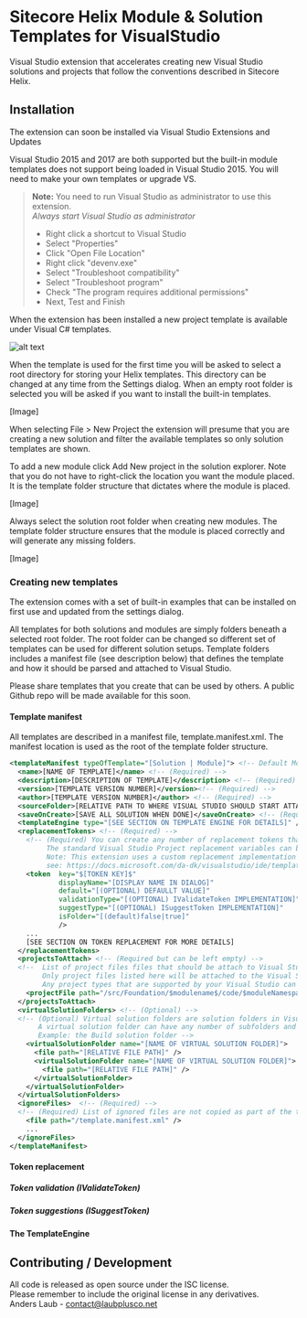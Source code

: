 [newprojectdialog]: https://laubplusco-my.sharepoint.com/personal/anders_laub_laubplusco_net/_layouts/15/guestaccess.aspx?docid=05a5d33f484d2412fa9879d837c14a9aa&authkey=Aab9UNxwW3ZIfC47SA8hjsU "Sitecore Helix Modules & Solutions"

# Sitecore Helix Module & Solution Templates for VisualStudio

Visual Studio extension that accelerates creating new Visual Studio solutions and projects that follow the conventions described in Sitecore Helix.

## Installation
The extension can soon be installed via Visual Studio Extensions and Updates

Visual Studio 2015 and 2017 are both supported but the built-in module templates does not support being loaded in Visual Studio 2015. You will need to make your own templates or upgrade VS.

> **Note:** You need to run Visual Studio as administrator to use this extension.   
> *Always start Visual Studio as administrator*
> * Right click a shortcut to Visual Studio  
> * Select "Properties" 
> * Click "Open File Location"  
> * Right click "devenv.exe"  
> * Select "Troubleshoot compatibility"  
> * Select "Troubleshoot program"  
> * Check "The program requires additional permissions"  
> * Next, Test and Finish  

When the extension has been installed a new project template is available under Visual C# templates.

![alt text][newprojectdialog]

When the template is used for the first time you will be asked to select a root directory for storing your Helix templates. This directory can be changed at any time from the Settings dialog. When an empty root folder is selected you will be asked if you want to install the built-in templates.

[Image]

When selecting File > New Project the extension will presume that you are creating a new solution and filter the available templates so only solution templates are shown.

To add a new module click Add New project in the solution explorer. Note that you do not have to right-click the location you want the module placed. It is the template folder structure that dictates where the module is placed.

[Image]

Always select the solution root folder when creating new modules. The template folder structure ensures that the module is placed correctly and will generate any missing folders.

[Image]




### Creating new templates
The extension comes with a set of built-in examples that can be installed on first use and updated from the settings dialog.

All templates for both solutions and modules are simply folders beneath a selected root folder. The root folder can be changed so different set of templates can be used for different solution setups. 
Template folders includes a manifest file (see description below) that defines the template and how it should be parsed and attached to Visual Studio.

Please share templates that you create that can be used by others. A public Github repo will be made available for this soon.


#### Template manifest
All templates are described in a manifest file, template.manifest.xml. The manifest location is used as the root of the template folder structure.



```xml
<templateManifest typeOfTemplate="[Solution | Module]"> <!-- Default Module -->
  <name>[NAME OF TEMPLATE]</name> <!-- (Required) -->
  <description>[DESCRIPTION OF TEMPLATE]</description> <!-- (Required) -->
  <version>[TEMPLATE VERSION NUMBER]</version><!-- (Required) -->
  <author>[TEMPLATE VERSION NUMBER]</author> <!-- (Required) -->
  <sourceFolder>[RELATIVE PATH TO WHERE VISUAL STUDIO SHOULD START ATTACHING (/src)]</sourceFolder>< !-- (Required) -->
  <saveOnCreate>[SAVE ALL SOLUTION WHEN DONE]</saveOnCreate> <!-- (Required) -->
  <templateEngine type="[SEE SECTION ON TEMPLATE ENGINE FOR DETAILS]" /> <!-- (Required) -->
  <replacementTokens> <!-- (Required) -->
    <!-- (Required) You can create any number of replacement tokens that can be used in both your template files and filenames  
         The standard Visual Studio Project replacement variables can be used as default values.
         Note: This extension uses a custom replacement implementation that is case-insensitive.
         see: https://docs.microsoft.com/da-dk/visualstudio/ide/template-parameters -->
    <token  key="$[TOKEN KEY]$" 
            displayName="[DISPLAY NAME IN DIALOG]" 
            default="[(OPTIONAL) DEFAULLT VALUE]"
            validationType="[(OPTIONAL) IValidateToken IMPLEMENTATION]" 
            suggestType="[(OPTIONAL) ISuggestToken IMPLEMENTATION]"
            isFolder="[(default)false|true]"
            />
    ...
    [SEE SECTION ON TOKEN REPLACEMENT FOR MORE DETAILS]
  </replacementTokens>
  <projectsToAttach> <!-- (Required but can be left empty) -->
  <!--  List of project files files that should be attach to Visual Studio solution. 
        Only project files listed here will be attached to the Visual Studio solution.
        Any project types that are supported by your Visual Studio can be on this list  -->
    <projectFile path="/src/Foundation/$modulename$/code/$moduleNamespace$.csproj" />
  </projectsToAttach>
  <virtualSolutionFolders> <!-- (Optional) -->
  <!-- (Optional) Virtual solution folders are solution folders in Visual Studio that are used for grouping and do not have a corresponding folder in the file system.
       A virtual solution folder can have any number of subfolders and files
       Example: the Build solution folder -->
    <virtualSolutionFolder name="[NAME OF VIRTUAL SOLUTION FOLDER]">
      <file path="[RELATIVE FILE PATH]" />
      <virtualSolutionFolder name="[NAME OF VIRTUAL SOLUTION FOLDER]">
        <file path="[RELATIVE FILE PATH]" />
      </virtualSolutionFolder>
    </virtualSolutionFolder>
  </virtualSolutionFolders>
  <ignoreFiles>  <!-- (Required) -->
  <!-- (Required) List of ignored files are not copied as part of the template - template.manifest.xml should always be on this list  -->
    <file path="/template.manifest.xml" />
    ...
  </ignoreFiles>
</templateManifest>
```


#### Token replacement

##### Token validation (IValidateToken)

##### Token suggestions (ISuggestToken)

#### The TemplateEngine


## Contributing / Development



All code is released as open source under the ISC license.  
Please remember to include the original license in any derivatives.  
Anders Laub - contact@laubplusco.net